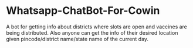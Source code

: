 # Whatsapp-ChatBot-For-Cowin
A bot for getting info about districts where slots are open and vaccines are being distributed. Also anyone can get the info of their desired location given pincode/district name/state name of the current day.
